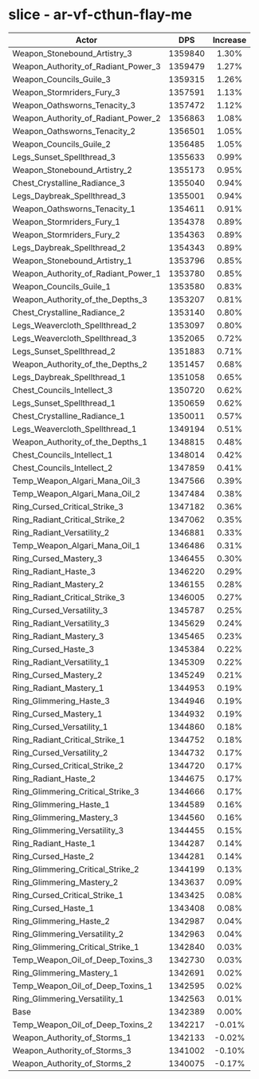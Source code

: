 # slice - ar-vf-cthun-flay-me
| Actor | DPS | Increase |
|---|:---:|:---:|
|Weapon_Stonebound_Artistry_3|1359840|1.30%|
|Weapon_Authority_of_Radiant_Power_3|1359479|1.27%|
|Weapon_Councils_Guile_3|1359315|1.26%|
|Weapon_Stormriders_Fury_3|1357591|1.13%|
|Weapon_Oathsworns_Tenacity_3|1357472|1.12%|
|Weapon_Authority_of_Radiant_Power_2|1356863|1.08%|
|Weapon_Oathsworns_Tenacity_2|1356501|1.05%|
|Weapon_Councils_Guile_2|1356485|1.05%|
|Legs_Sunset_Spellthread_3|1355633|0.99%|
|Weapon_Stonebound_Artistry_2|1355173|0.95%|
|Chest_Crystalline_Radiance_3|1355040|0.94%|
|Legs_Daybreak_Spellthread_3|1355001|0.94%|
|Weapon_Oathsworns_Tenacity_1|1354611|0.91%|
|Weapon_Stormriders_Fury_1|1354378|0.89%|
|Weapon_Stormriders_Fury_2|1354363|0.89%|
|Legs_Daybreak_Spellthread_2|1354343|0.89%|
|Weapon_Stonebound_Artistry_1|1353796|0.85%|
|Weapon_Authority_of_Radiant_Power_1|1353780|0.85%|
|Weapon_Councils_Guile_1|1353580|0.83%|
|Weapon_Authority_of_the_Depths_3|1353207|0.81%|
|Chest_Crystalline_Radiance_2|1353140|0.80%|
|Legs_Weavercloth_Spellthread_2|1353097|0.80%|
|Legs_Weavercloth_Spellthread_3|1352065|0.72%|
|Legs_Sunset_Spellthread_2|1351883|0.71%|
|Weapon_Authority_of_the_Depths_2|1351457|0.68%|
|Legs_Daybreak_Spellthread_1|1351058|0.65%|
|Chest_Councils_Intellect_3|1350720|0.62%|
|Legs_Sunset_Spellthread_1|1350659|0.62%|
|Chest_Crystalline_Radiance_1|1350011|0.57%|
|Legs_Weavercloth_Spellthread_1|1349194|0.51%|
|Weapon_Authority_of_the_Depths_1|1348815|0.48%|
|Chest_Councils_Intellect_1|1348014|0.42%|
|Chest_Councils_Intellect_2|1347859|0.41%|
|Temp_Weapon_Algari_Mana_Oil_3|1347566|0.39%|
|Temp_Weapon_Algari_Mana_Oil_2|1347484|0.38%|
|Ring_Cursed_Critical_Strike_3|1347182|0.36%|
|Ring_Radiant_Critical_Strike_2|1347062|0.35%|
|Ring_Radiant_Versatility_2|1346881|0.33%|
|Temp_Weapon_Algari_Mana_Oil_1|1346486|0.31%|
|Ring_Cursed_Mastery_3|1346455|0.30%|
|Ring_Radiant_Haste_3|1346220|0.29%|
|Ring_Radiant_Mastery_2|1346155|0.28%|
|Ring_Radiant_Critical_Strike_3|1346005|0.27%|
|Ring_Cursed_Versatility_3|1345787|0.25%|
|Ring_Radiant_Versatility_3|1345629|0.24%|
|Ring_Radiant_Mastery_3|1345465|0.23%|
|Ring_Cursed_Haste_3|1345384|0.22%|
|Ring_Radiant_Versatility_1|1345309|0.22%|
|Ring_Cursed_Mastery_2|1345249|0.21%|
|Ring_Radiant_Mastery_1|1344953|0.19%|
|Ring_Glimmering_Haste_3|1344946|0.19%|
|Ring_Cursed_Mastery_1|1344932|0.19%|
|Ring_Cursed_Versatility_1|1344860|0.18%|
|Ring_Radiant_Critical_Strike_1|1344752|0.18%|
|Ring_Cursed_Versatility_2|1344732|0.17%|
|Ring_Cursed_Critical_Strike_2|1344720|0.17%|
|Ring_Radiant_Haste_2|1344675|0.17%|
|Ring_Glimmering_Critical_Strike_3|1344666|0.17%|
|Ring_Glimmering_Haste_1|1344589|0.16%|
|Ring_Glimmering_Mastery_3|1344560|0.16%|
|Ring_Glimmering_Versatility_3|1344455|0.15%|
|Ring_Radiant_Haste_1|1344287|0.14%|
|Ring_Cursed_Haste_2|1344281|0.14%|
|Ring_Glimmering_Critical_Strike_2|1344199|0.13%|
|Ring_Glimmering_Mastery_2|1343637|0.09%|
|Ring_Cursed_Critical_Strike_1|1343425|0.08%|
|Ring_Cursed_Haste_1|1343408|0.08%|
|Ring_Glimmering_Haste_2|1342987|0.04%|
|Ring_Glimmering_Versatility_2|1342963|0.04%|
|Ring_Glimmering_Critical_Strike_1|1342840|0.03%|
|Temp_Weapon_Oil_of_Deep_Toxins_3|1342730|0.03%|
|Ring_Glimmering_Mastery_1|1342691|0.02%|
|Temp_Weapon_Oil_of_Deep_Toxins_1|1342595|0.02%|
|Ring_Glimmering_Versatility_1|1342563|0.01%|
|Base|1342389|0.00%|
|Temp_Weapon_Oil_of_Deep_Toxins_2|1342217|-0.01%|
|Weapon_Authority_of_Storms_1|1342133|-0.02%|
|Weapon_Authority_of_Storms_3|1341002|-0.10%|
|Weapon_Authority_of_Storms_2|1340075|-0.17%|
